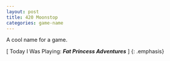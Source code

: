 ```yaml
---
layout: post
title: 420 Moonstop
categories: game-name
---
```

A cool name for a game.

[ Today I Was Playing: ***Fat Princess Adventures*** ]
{: .emphasis}